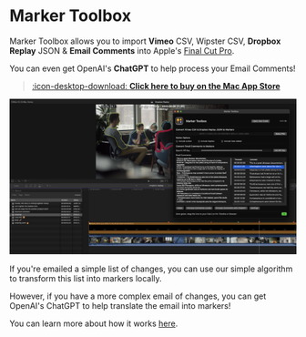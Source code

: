 # Marker Toolbox

Marker Toolbox allows you to import **Vimeo** CSV, Wipster CSV, **Dropbox Replay** JSON & **Email Comments** into Apple's [Final Cut Pro](https://www.apple.com/final-cut-pro/).

You can even get OpenAI's **ChatGPT** to help process your Email Comments!

> [:icon-desktop-download: **Click here to buy on the Mac App Store**](https://apps.apple.com/us/app/marker-toolbox/id6446810965)

![_Screenshot of Marker Toolbox_](static/homepage.png)

If you're emailed a simple list of changes, you can use our simple algorithm to transform this list into markers locally.

However, if you have a more complex email of changes, you can get OpenAI's ChatGPT to help translate the email into markers!

You can learn more about how it works [here](https://markertoolbox.io/how-to-use/).